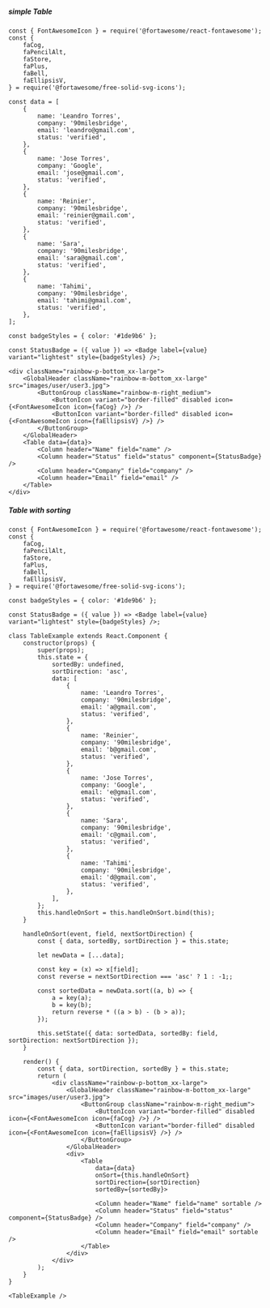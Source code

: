 ##### simple Table

    const { FontAwesomeIcon } = require('@fortawesome/react-fontawesome');
    const {
        faCog,
        faPencilAlt,
        faStore,
        faPlus,
        faBell,
        faEllipsisV,
    } = require('@fortawesome/free-solid-svg-icons');

    const data = [
        {
            name: 'Leandro Torres',
            company: '90milesbridge',
            email: 'leandro@gmail.com',
            status: 'verified',
        },
        {
            name: 'Jose Torres',
            company: 'Google',
            email: 'jose@gmail.com',
            status: 'verified',
        },
        {
            name: 'Reinier',
            company: '90milesbridge',
            email: 'reinier@gmail.com',
            status: 'verified',
        },
        {
            name: 'Sara',
            company: '90milesbridge',
            email: 'sara@gmail.com',
            status: 'verified',
        },
        {
            name: 'Tahimi',
            company: '90milesbridge',
            email: 'tahimi@gmail.com',
            status: 'verified',
        },
    ];

    const badgeStyles = { color: '#1de9b6' };

    const StatusBadge = ({ value }) => <Badge label={value} variant="lightest" style={badgeStyles} />;

    <div className="rainbow-p-bottom_xx-large">
        <GlobalHeader className="rainbow-m-bottom_xx-large" src="images/user/user3.jpg">
            <ButtonGroup className="rainbow-m-right_medium">
                <ButtonIcon variant="border-filled" disabled icon={<FontAwesomeIcon icon={faCog} />} />
                <ButtonIcon variant="border-filled" disabled icon={<FontAwesomeIcon icon={faEllipsisV} />} />
            </ButtonGroup>
        </GlobalHeader>
        <Table data={data}>
            <Column header="Name" field="name" />
            <Column header="Status" field="status" component={StatusBadge} />
            <Column header="Company" field="company" />
            <Column header="Email" field="email" />
        </Table>
    </div>


##### Table with sorting

    const { FontAwesomeIcon } = require('@fortawesome/react-fontawesome');
    const {
        faCog,
        faPencilAlt,
        faStore,
        faPlus,
        faBell,
        faEllipsisV,
    } = require('@fortawesome/free-solid-svg-icons');

    const badgeStyles = { color: '#1de9b6' };

    const StatusBadge = ({ value }) => <Badge label={value} variant="lightest" style={badgeStyles} />;

    class TableExample extends React.Component {
        constructor(props) {
            super(props);
            this.state = {
                sortedBy: undefined,
                sortDirection: 'asc',
                data: [
                    {
                        name: 'Leandro Torres',
                        company: '90milesbridge',
                        email: 'a@gmail.com',
                        status: 'verified',
                    },
                    {
                        name: 'Reinier',
                        company: '90milesbridge',
                        email: 'b@gmail.com',
                        status: 'verified',
                    },
                    {
                        name: 'Jose Torres',
                        company: 'Google',
                        email: 'e@gmail.com',
                        status: 'verified',
                    },
                    {
                        name: 'Sara',
                        company: '90milesbridge',
                        email: 'c@gmail.com',
                        status: 'verified',
                    },
                    {
                        name: 'Tahimi',
                        company: '90milesbridge',
                        email: 'd@gmail.com',
                        status: 'verified',
                    },
                ],
            };
            this.handleOnSort = this.handleOnSort.bind(this);
        }

        handleOnSort(event, field, nextSortDirection) {
            const { data, sortedBy, sortDirection } = this.state;

            let newData = [...data];

            const key = (x) => x[field];
            const reverse = nextSortDirection === 'asc' ? 1 : -1;;

            const sortedData = newData.sort((a, b) => {
                a = key(a);
                b = key(b);
                return reverse * ((a > b) - (b > a));
            });

            this.setState({ data: sortedData, sortedBy: field, sortDirection: nextSortDirection });
        }

        render() {
            const { data, sortDirection, sortedBy } = this.state;
            return (
                <div className="rainbow-p-bottom_xx-large">
                    <GlobalHeader className="rainbow-m-bottom_xx-large" src="images/user/user3.jpg">
                        <ButtonGroup className="rainbow-m-right_medium">
                            <ButtonIcon variant="border-filled" disabled icon={<FontAwesomeIcon icon={faCog} />} />
                            <ButtonIcon variant="border-filled" disabled icon={<FontAwesomeIcon icon={faEllipsisV} />} />
                        </ButtonGroup>
                    </GlobalHeader>
                    <div>
                        <Table 
                            data={data} 
                            onSort={this.handleOnSort} 
                            sortDirection={sortDirection} 
                            sortedBy={sortedBy}>
                            
                            <Column header="Name" field="name" sortable />
                            <Column header="Status" field="status" component={StatusBadge} />
                            <Column header="Company" field="company" />
                            <Column header="Email" field="email" sortable />
                        </Table>
                    </div>
                </div>
            );
        }
    }

    <TableExample />
